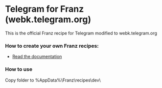 # Telegram for Franz (webk.telegram.org)
This is the official Franz recipe for Telegram modified to webk.telegram.org

### How to create your own Franz recipes:
* [Read the documentation](https://github.com/meetfranz/plugins)


### How to use
Copy folder to %AppData%\Franz\recipes\dev\
